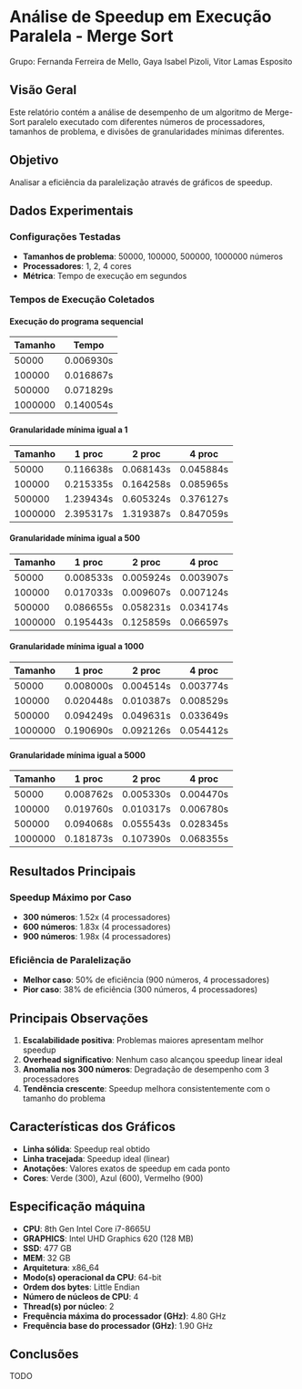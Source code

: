 # Análise de Speedup em Execução Paralela - Merge Sort

Grupo: Fernanda Ferreira de Mello, Gaya Isabel Pizoli, Vitor Lamas Esposito

## Visão Geral

Este relatório contém a análise de desempenho de um algoritmo de Merge-Sort paralelo executado com diferentes números de processadores, tamanhos de problema, e divisões de granularidades mínimas diferentes.

## Objetivo

Analisar a eficiência da paralelização através de gráficos de speedup.

## Dados Experimentais

### Configurações Testadas
- **Tamanhos de problema**: 50000, 100000, 500000, 1000000 números
- **Processadores**: 1, 2, 4 cores
- **Métrica**: Tempo de execução em segundos

### Tempos de Execução Coletados

#### Execução do programa sequencial
| Tamanho | Tempo  |
|---------|--------|
| 50000     | 0.006930s |
| 100000    | 0.016867s |
| 500000    | 0.071829s |
| 1000000   | 0.140054s |

#### Granularidade mínima igual a 1
| Tamanho | 1 proc | 2 proc | 4 proc |
|---------|--------|--------|--------|
| 50000   | 0.116638s | 0.068143s | 0.045884s |
| 100000  | 0.215335s | 0.164258s | 0.085965s |
| 500000  | 1.239434s | 0.605324s | 0.376127s |
| 1000000 | 2.395317s | 1.319387s | 0.847059s |

#### Granularidade mínima igual a 500
| Tamanho | 1 proc | 2 proc | 4 proc |
|---------|--------|--------|--------|
| 50000   | 0.008533s | 0.005924s | 0.003907s |
| 100000  | 0.017033s | 0.009607s | 0.007124s |
| 500000  | 0.086655s | 0.058231s | 0.034174s |
| 1000000 | 0.195443s | 0.125859s | 0.066597s |

#### Granularidade mínima igual a 1000
| Tamanho | 1 proc | 2 proc | 4 proc |
|---------|--------|--------|--------|
| 50000   | 0.008000s | 0.004514s | 0.003774s |
| 100000  | 0.020448s | 0.010387s | 0.008529s |
| 500000  | 0.094249s | 0.049631s | 0.033649s |
| 1000000 | 0.190690s | 0.092126s | 0.054412s |

#### Granularidade mínima igual a 5000
| Tamanho | 1 proc | 2 proc | 4 proc |
|---------|--------|--------|--------|
| 50000   | 0.008762s | 0.005330s | 0.004470s |
| 100000  | 0.019760s | 0.010317s | 0.006780s |
| 500000  | 0.094068s | 0.055543s | 0.028345s |
| 1000000 | 0.181873s | 0.107390s | 0.068355s |

## Resultados Principais


### Speedup Máximo por Caso
- **300 números**: 1.52x (4 processadores)
- **600 números**: 1.83x (4 processadores)  
- **900 números**: 1.98x (4 processadores)

### Eficiência de Paralelização
- **Melhor caso**: 50% de eficiência (900 números, 4 processadores)
- **Pior caso**: 38% de eficiência (300 números, 4 processadores)

## Principais Observações

1. **Escalabilidade positiva**: Problemas maiores apresentam melhor speedup
2. **Overhead significativo**: Nenhum caso alcançou speedup linear ideal
3. **Anomalia nos 300 números**: Degradação de desempenho com 3 processadores
4. **Tendência crescente**: Speedup melhora consistentemente com o tamanho do problema

## Características dos Gráficos

- **Linha sólida**: Speedup real obtido
- **Linha tracejada**: Speedup ideal (linear)
- **Anotações**: Valores exatos de speedup em cada ponto
- **Cores**: Verde (300), Azul (600), Vermelho (900)

## Especificação máquina

- **CPU**: 8th Gen Intel Core i7-8665U
- **GRAPHICS**: Intel UHD Graphics 620 (128 MB)
- **SSD**: 477 GB
- **MEM**: 32 GB 
- **Arquitetura**: x86_64
- **Modo(s) operacional da CPU**: 64-bit
- **Ordem dos bytes**: Little Endian
- **Número de núcleos de CPU**: 4
- **Thread(s) por núcleo**: 2
- **Frequência máxima do processador (GHz)**: 4.80 GHz
- **Frequência base do processador (GHz)**: 1.90 GHz

## Conclusões

TODO